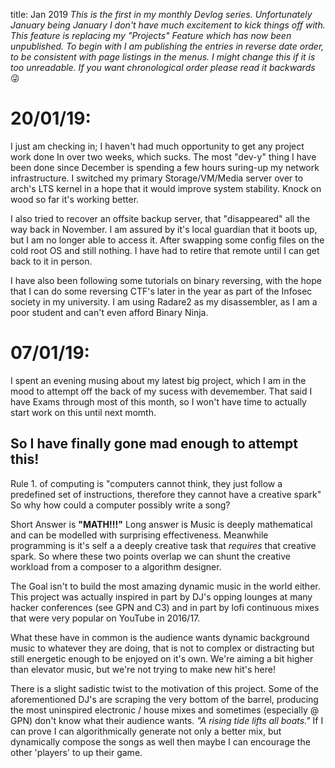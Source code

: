 title: Jan 2019
_This is the first in my monthly Devlog series. Unfortunately January being January I don't have much excitement to kick things off with. This feature is replacing my "Projects" Feature which has now been unpublished. To begin with I am publishing the entries in reverse 
date order, to be consistent with page listings in the menus. I might change this if it is too unreadable. If you want chronological order please read it backwards_ 😜

# 20/01/19:
I just am checking in; I haven't had much opportunity to get any project work done In over two weeks, which sucks. The most "dev-y" thing I have been done since December is spending a few hours suring-up my network infrastructure. I switched my primary Storage/VM/Media 
server over to arch's LTS kernel in a hope that it would improve system stability. Knock on wood so far it's working better. 

I also tried to recover an offsite backup server, that "disappeared" all the way back in November. I am assured by it's local guardian that it boots up, but I am no longer able to access it. After swapping some config files on the cold root OS and still nothing. I have had 
to retire that remote until I can get back to it in person.

I have also been following some tutorials on binary reversing, with the hope that I can do some reversing CTF's later in the year as part of the Infosec society in my university. I am using Radare2 as my disassembler, as I am a poor student and can't even afford Binary 
Ninja.

# 07/01/19:
I spent an evening musing about my latest big project, which I am in the mood to attempt off the back of my sucess with devemember. That said I have Exams through most of this month, so I won't have time to actually start work on this until next momth. 

## So I have finally gone mad enough to attempt this!
Rule 1. of computing is "computers cannot think, they just follow a predefined set of instructions, therefore they cannot have a creative spark" So why how could a computer possibly write a song? 

Short Answer is **"MATH!!!"** Long answer is Music is deeply mathematical and can be modelled with surprising effectiveness. Meanwhile programming is it's self a a deeply creative task that _requires_ that creative spark. So where these two points overlap we can shunt the 
creative workload from a composer to a algorithm designer. 

The Goal isn't to build the most amazing dynamic music in the world either. This project was actually inspired in part by DJ's opping lounges at many hacker conferences (see GPN and C3) and in part by lofi continuous mixes that were very popular on YouTube in 2016/17. 

What these have in common is the audience wants dynamic background music to whatever they are doing, that is not to complex or distracting but still energetic enough to be enjoyed on it's own. We're aiming a bit higher than elevator music, but we're not trying to make new 
hit's here!

There is a slight sadistic twist to the motivation of this project. Some of the aforementioned DJ's are scraping the very bottom of the barrel, producing the most uninspired electronic / house mixes and sometimes (especially @ GPN) don't know what their audience wants. _"A 
rising tide lifts all boats."_ If I can prove I can algorithmically generate not only a better mix, but dynamically compose the songs as well then maybe I can encourage the other 'players' to up their game.
